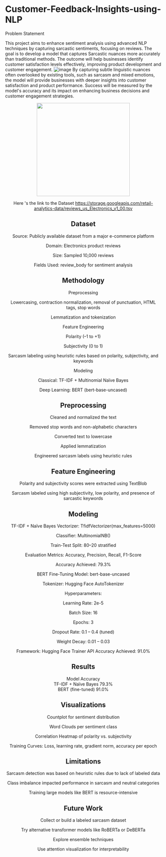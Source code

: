 # Customer-Feedback-Insights-using-NLP

Problem Statement 


This project aims to enhance sentiment analysis using advanced NLP techniques by capturing sarcastic sentiments, focusing on reviews.
The goal is to develop a model that captures Sarcastic nuances more accurately than traditional methods.
The outcome will help businesses identify customer satisfaction levels effectively, improving product development and customer engagement. 
![image](https://github.com/user-attachments/assets/4088f64f-6eb1-4de8-8f5c-b5dc4d1b6598)
 By capturing subtle linguistic nuances often overlooked by existing tools, such as sarcasm and mixed emotions, the model will provide businesses with deeper insights into customer satisfaction and product performance. Success will be measured by the model's accuracy and its impact on enhancing business decisions and customer engagement strategies.
<center><img src = "https://memesbams.com/wp-content/uploads/2017/11/sheldon-sarcasm-meme.jpg" width="300"</center>

Here 's the link to the Dataset
https://storage.googleapis.com/retail-analytics-data/reviews_us_Electronics_v1_00.tsv
## Dataset
Source: Publicly available dataset from a major e-commerce platform

Domain: Electronics product reviews

Size: Sampled 10,000 reviews

Fields Used: review_body for sentiment analysis

## Methodology
Preprocessing

Lowercasing, contraction normalization, removal of punctuation, HTML tags, stop words

Lemmatization and tokenization

Feature Engineering

Polarity (–1 to +1)

Subjectivity (0 to 1)

Sarcasm labeling using heuristic rules based on polarity, subjectivity, and keywords

Modeling

Classical: TF-IDF + Multinomial Naïve Bayes

Deep Learning: BERT (bert-base-uncased)

## Preprocessing
Cleaned and normalized the text

Removed stop words and non-alphabetic characters

Converted text to lowercase

Applied lemmatization

Engineered sarcasm labels using heuristic rules

## Feature Engineering
Polarity and subjectivity scores were extracted using TextBlob

Sarcasm labeled using high subjectivity, low polarity, and presence of sarcastic keywords


## Modeling
TF-IDF + Naïve Bayes
Vectorizer: TfidfVectorizer(max_features=5000)

Classifier: MultinomialNB()

Train-Test Split: 80–20 stratified

Evaluation Metrics: Accuracy, Precision, Recall, F1-Score

 Accuracy Achieved: 79.3%

BERT Fine-Tuning
Model: bert-base-uncased

Tokenizer: Hugging Face AutoTokenizer

Hyperparameters:

Learning Rate: 2e-5

Batch Size: 16

Epochs: 3

Dropout Rate: 0.1 – 0.4 (tuned)

Weight Decay: 0.01 – 0.03

Framework: Hugging Face Trainer API
Accuracy Achieved: 91.0%

## Results
Model	Accuracy	
TF-IDF + Naïve Bayes	79.3%	
BERT (fine-tuned)	91.0%	

## Visualizations
Countplot for sentiment distribution

Word Clouds per sentiment class

Correlation Heatmap of polarity vs. subjectivity

Training Curves: Loss, learning rate, gradient norm, accuracy per epoch

## Limitations
Sarcasm detection was based on heuristic rules due to lack of labeled data

Class imbalance impacted performance in sarcasm and neutral categories

Training large models like BERT is resource-intensive

## Future Work
Collect or build a labeled sarcasm dataset

Try alternative transformer models like RoBERTa or DeBERTa

Explore ensemble techniques

Use attention visualization for interpretability

